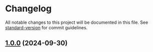 # Changelog

All notable changes to this project will be documented in this file. See [standard-version](https://github.com/conventional-changelog/standard-version) for commit guidelines.

## [1.0.0](https://github.com/lovelyoyrmia/protodoc/compare/v0.0.1...v1.0.0) (2024-09-30)
